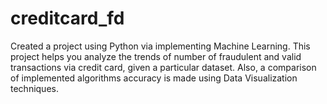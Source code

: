 # creditcard_fd
Created a project using Python via implementing Machine Learning. This project
helps you analyze the trends of number of fraudulent and valid transactions via
credit card, given a particular dataset. Also, a comparison of implemented algorithms
accuracy is made using Data Visualization techniques. 
